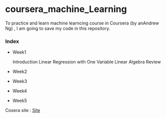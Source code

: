 # coursera_machine_Learning

To practice and learn machine learncing course in Coursera (by anAndrew Ng) 
, I am going to save my code in this repository.


### Index

* Week1

    Introduction
    Linear Regression with One Variable
    Linear Algebra Review

* Week2

* Week3

* Week4

* Week5

Cosera site : [Site](https://www.coursera.org/learn/machine-learning/home/info)
